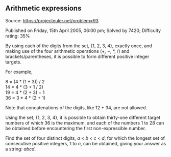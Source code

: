 Arithmetic expressions
----------------------

Source: https://projecteuler.net/problem=93

Published on Friday, 15th April 2005, 06:00 pm; Solved by 7420;
Difficulty rating: 35%

By using each of the digits from the set, {1, 2, 3, 4}, exactly once,
and making use of the four arithmetic operations (+, −, \*, /) and
brackets/parentheses, it is possible to form different positive integer
targets.

For example,

8 = (4 \* (1 + 3)) / 2\
 14 = 4 \* (3 + 1 / 2)\
 19 = 4 \* (2 + 3) − 1\
 36 = 3 \* 4 \* (2 + 1)

Note that concatenations of the digits, like 12 + 34, are not allowed.

Using the set, {1, 2, 3, 4}, it is possible to obtain thirty-one
different target numbers of which 36 is the maximum, and each of the
numbers 1 to 28 can be obtained before encountering the first
non-expressible number.

Find the set of four distinct digits, *a* \< *b* \< *c* \< *d*, for
which the longest set of consecutive positive integers, 1 to *n*, can be
obtained, giving your answer as a string: *abcd*.
